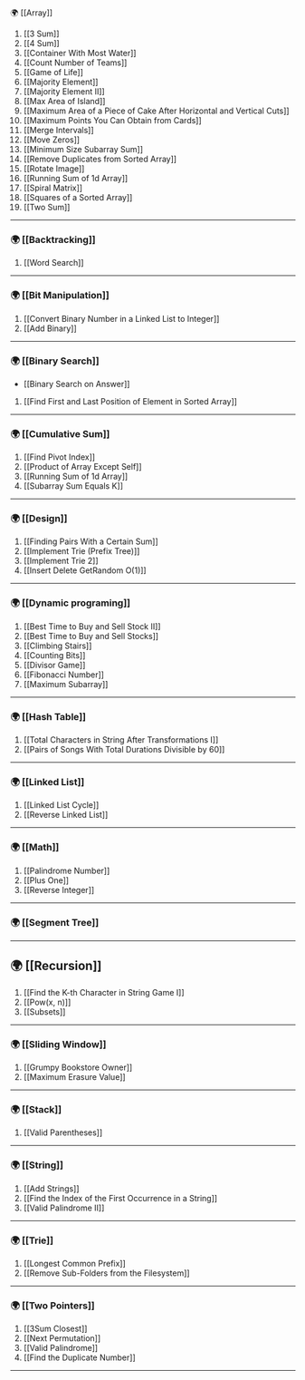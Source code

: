  🌍 [[Array]]
1. [[3 Sum]]
2. [[4 Sum]]
3. [[Container With Most Water]]
4. [[Count Number of Teams]]
5. [[Game of Life]]
6. [[Majority Element]]
7. [[Majority Element II]] 
8. [[Max Area of Island]]
9. [[Maximum Area of a Piece of Cake After Horizontal and Vertical Cuts]]
10. [[Maximum Points You Can Obtain from Cards]]
11. [[Merge Intervals]]
12. [[Move Zeros]]
13. [[Minimum Size Subarray Sum]]
14. [[Remove Duplicates from Sorted Array]]
15. [[Rotate Image]]
16. [[Running Sum of 1d Array]]
17. [[Spiral Matrix]]
18. [[Squares of a Sorted Array]]
19. [[Two Sum]]
--- 
### 🌍 [[Backtracking]]

1.  [[Word Search]]
--- 
### 🌍 [[Bit Manipulation]]

1. [[Convert Binary Number in a Linked List to Integer]]
2. [[Add Binary]]

--- 
### 🌍 [[Binary Search]]

- [[Binary Search on Answer]]
1. [[Find First and Last Position of Element in Sorted Array]]
--- 
### 🌍 [[Cumulative Sum]]

1. [[Find Pivot Index]]
2. [[Product of Array Except Self]]
3. [[Running Sum of 1d Array]]
4. [[Subarray Sum Equals K]]
---
### 🌍 [[Design]]

1. [[Finding Pairs With a Certain Sum]]
2. [[Implement Trie (Prefix Tree)]]
3. [[Implement Trie 2]]
4. [[Insert Delete GetRandom O(1)]]
---
### 🌍 [[Dynamic programing]]

1. [[Best Time to Buy and Sell Stock II]]
2. [[Best Time to Buy and Sell Stocks]]
3. [[Climbing Stairs]]
4. [[Counting Bits]]
5. [[Divisor Game]]
6. [[Fibonacci Number]]
7. [[Maximum Subarray]]
--- 
### 🌍 [[Hash Table]]

1. [[Total Characters in String After Transformations I]]
2. [[Pairs of Songs With Total Durations Divisible by 60]]
--- 
### 🌍 [[Linked List]]

1. [[Linked List Cycle]]
2. [[Reverse Linked List]]
---
### 🌍 [[Math]]

1. [[Palindrome Number]]
2. [[Plus One]]
3. [[Reverse Integer]]
---
### 🌍 [[Segment Tree]]

---
## 🌍 [[Recursion]]

1. [[Find the K-th Character in String Game I]]
2. [[Pow(x, n)]]
3. [[Subsets]]
---
### 🌍 [[Sliding Window]]

1. [[Grumpy Bookstore Owner]]
2. [[Maximum Erasure Value]]
---
### 🌍 [[Stack]]

1. [[Valid Parentheses]]
---
### 🌍 [[String]]

1. [[Add Strings]]
2. [[Find the Index of the First Occurrence in a String]]
3. [[Valid Palindrome II]]
---
### 🌍 [[Trie]]

1. [[Longest Common Prefix]]
2. [[Remove Sub-Folders from the Filesystem]]
---

### 🌍 [[Two Pointers]]

1. [[3Sum Closest]]
2. [[Next Permutation]]
3. [[Valid Palindrome]]
4. [[Find the Duplicate Number]]
---